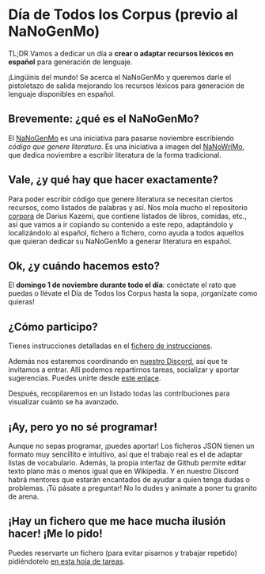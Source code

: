 # Día de Todos los Corpus (previo al NaNoGenMo)
TL;DR Vamos a dedicar un día a **crear o adaptar recursos léxicos en español** para generación de lenguaje.

¡Lingüinis del mundo! Se acerca el NaNoGenMo y queremos darle el pistoletazo de salida mejorando los recursos léxicos para generación de lenguaje disponibles en español.

## Brevemente: ¿qué es el NaNoGenMo?
El [NaNoGenMo](https://github.com/NaNoGenMo) es una iniciativa para pasarse noviembre escribiendo _código que genere literatura_. Es una iniciativa a imagen del [NaNoWriMo](https://es.wikipedia.org/wiki/National_Novel_Writing_Month), que dedica noviembre a escribir literatura de la forma tradicional.

## Vale, ¿y qué hay que hacer exactamente?
Para poder escribir código que genere literatura se necesitan ciertos recursos, como listados de palabras y así. Nos mola mucho el repositorio [corpora](https://github.com/dariusk/corpora) de Darius Kazemi, que contiene listados de libros, comidas, etc., así que vamos a ir copiando su contenido a este repo, adaptándolo y localizándolo al español, fichero a fichero, como ayuda a todos aquellos que quieran dedicar su NaNoGenMo a generar literatura en español.

## Ok, ¿y cuándo hacemos esto?
El **domingo 1 de noviembre durante todo el día**: conéctate el rato que puedas o llévate el Día de Todos los Corpus hasta la sopa, ¡organízate como quieras!

## ¿Cómo participo?
Tienes instrucciones detalladas en el [fichero de instrucciones](INSTRUCTIONS.md).

Además nos estaremos coordinando en [nuestro Discord](https://discord.gg/gWxrvdh), así que te invitamos a entrar. Allí podemos repartirnos tareas, socializar y aportar sugerencias. Puedes unirte desde [este enlace](https://discord.gg/gWxrvdh).

Después, recopilaremos en un listado todas las contribuciones para visualizar cuánto se ha avanzado.

## ¡Ay, pero yo no sé programar!
Aunque no sepas programar, ¡puedes aportar! Los ficheros JSON tienen un formato muy sencillito e intuitivo, así que el trabajo real es el de adaptar listas de vocabulario. Además, la propia interfaz de Github permite editar texto plano más o menos igual que en Wikipedia. Y en nuestro Discord habrá mentores que estarán encantados de ayudar a quien tenga dudas o problemas. ¡Tú pásate a preguntar! No lo dudes y anímate a poner tu granito de arena.

## ¡Hay un fichero que me hace mucha ilusión hacer! ¡Me lo pido!

Puedes reservarte un fichero (para evitar pisarnos y trabajar repetido) pidiéndotelo [en esta hoja de tareas](https://docs.google.com/spreadsheets/d/1Scv4za5iRg4xEVqrFs9s4wz2-aKkNH2Ewy29RntN31Y/edit#gid=0).

